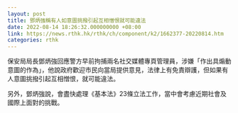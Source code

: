 ```yaml
---
layout: post
title: 鄧炳強稱有人如意圖挑撥引起互相憎恨就可能違法
date: 2022-08-14 18:26:32.000000000 +08:00
link: https://news.rthk.hk/rthk/ch/component/k2/1662377-20220814.htm
categories: rthk
---
```


保安局局長鄧炳強回應警方早前拘捕兩名社交媒體專頁管理員，涉嫌「作出具煽動意圖的作為」，他說政府歡迎市民向當局提供意見，法律上有免責辯護，但如果有人意圖挑撥引起互相憎恨，就可能違法。

另外，鄧炳強說，會盡快處理《基本法》23條立法工作，當中會考慮近期社會及國際上面對的挑戰。
